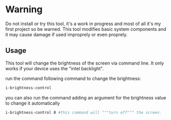 # Warning
Do not install or try this tool, it's a work in progress and most of all it's my first project so be warned.
This tool modifies basic system components and it may cause damage if used improprely or even proprely.

## Usage
This tool will change the brightness of the screen via command line.
It only works if your device uses the "intel backlight".

run the command following command to change the brightness:
```bash
i-brightness-control
```

you can also run the command adding an argument for the brightness value to change it automatically
```bash
i-brightness-control 0 #this command will """turn off""" the screen.
```

